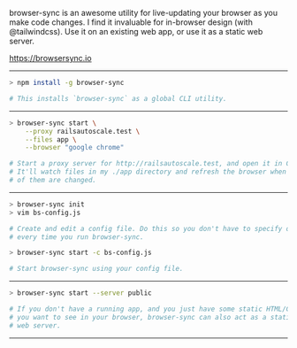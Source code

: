 browser-sync is an awesome utility for live-updating your browser as you make code changes. I find it invaluable for in-browser design (with @tailwindcss). Use it on an existing web app, or use it as a static web server.

https://browsersync.io

---

```sh
> npm install -g browser-sync

# This installs `browser-sync` as a global CLI utility.
```

---

```sh
> browser-sync start \
    --proxy railsautoscale.test \
    --files app \
    --browser "google chrome"

# Start a proxy server for http://railsautoscale.test, and open it in Chrome.
# It'll watch files in my ./app directory and refresh the browser when any
# of them are changed.
```

---

```sh
> browser-sync init
> vim bs-config.js

# Create and edit a config file. Do this so you don't have to specify options
# every time you run browser-sync.

> browser-sync start -c bs-config.js      

# Start browser-sync using your config file.
```

---

```sh
> browser-sync start --server public

# If you don't have a running app, and you just have some static HTML/CSS
# you want to see in your browser, browser-sync can also act as a static
# web server.
```

---
